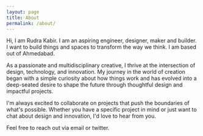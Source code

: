 ```yaml
---
layout: page
title: About
permalink: /about/
---
```


Hi, I am Rudra Kabir. I am an aspiring engineer, designer, maker and builder. I want to build things and spaces to transform the way we think. I am based out of Ahmedabad.


As a passionate and multidisciplinary creative, I thrive at the intersection of design, technology, and innovation. My journey in the world of creation began with a simple curiosity about how things work and has evolved into a deep-seated desire to shape the future through thoughtful design and impactful projects.


I'm always excited to collaborate on projects that push the boundaries of what's possible. Whether you have a specific project in mind or just want to chat about design and innovation, I'd love to hear from you.

Feel free to reach out via email or twitter. 


